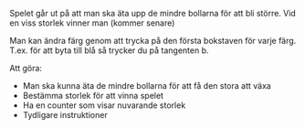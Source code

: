 Spelet går ut på att man ska äta upp de mindre bollarna för att bli större.
Vid en viss storlek vinner man (kommer senare)

Man kan ändra färg genom att trycka på den första bokstaven för varje färg. T.ex. för att byta till blå så trycker du på tangenten b.

Att göra:
- Man ska kunna äta de mindre bollarna för att få den stora att växa
- Bestämma storlek för att vinna spelet
- Ha en counter som visar nuvarande storlek
- Tydligare instruktioner